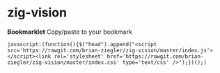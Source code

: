 # zig-vision

**Bookmarklet**
Copy/paste to your bookmark
```
javascript:(function(){$("head").append("<script src='https://rawgit.com/brian-ziegler/zig-vision/master/index.js'></script><link rel='stylesheet' href='https://rawgit.com/brian-ziegler/zig-vision/master/index.css' type='text/css' />");})();)
```


